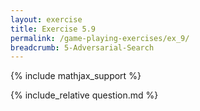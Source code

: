 ```yaml
---
layout: exercise
title: Exercise 5.9
permalink: /game-playing-exercises/ex_9/
breadcrumb: 5-Adversarial-Search
---
```


{% include mathjax_support %}

<div><i class="arrow-up loader" data-chapter="game-playing-exercises" data-exercise="ex_9" data-rating="0"></i></div>
{% include_relative question.md %}
